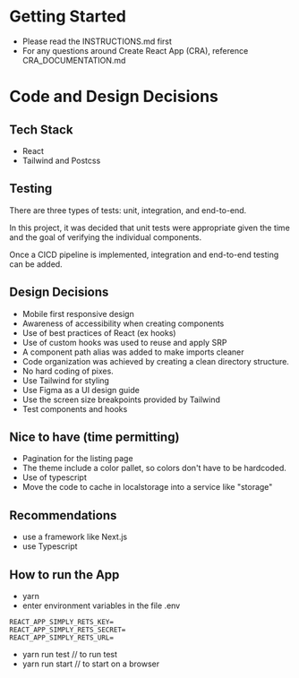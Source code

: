 # Getting Started

- Please read the INSTRUCTIONS.md first
- For any questions around Create React App (CRA), reference
  CRA_DOCUMENTATION.md

# Code and Design Decisions

<!-- Please document your code & design decisions here. -->
## Tech Stack
* React
* Tailwind and Postcss

## Testing
There are three types of tests: unit, integration, and end-to-end.

In this project, it was decided that unit tests were appropriate given the time and the goal of verifying the individual components.

Once a CICD pipeline is implemented, integration and end-to-end testing can be added.

## Design Decisions
* Mobile first responsive design
* Awareness of accessibility when creating components
* Use of best practices of React (ex hooks)
* Use of custom hooks was used to reuse and apply SRP
* A component path alias was added to make imports cleaner
* Code organization was achieved by creating a clean directory structure.
* No hard coding of pixes.
* Use Tailwind for styling
* Use Figma as a UI design guide
* Use the screen size breakpoints provided by Tailwind
* Test components and hooks



## Nice to have (time permitting)
* Pagination for the listing page
* The theme include a color pallet, so colors don't have to be hardcoded.
* Use of typescript
* Move the code to cache in localstorage into a service like "storage"

## Recommendations
* use a framework like Next.js
* use Typescript


## How to run the App

* yarn
* enter environment variables in the file .env
```env
REACT_APP_SIMPLY_RETS_KEY=
REACT_APP_SIMPLY_RETS_SECRET=
REACT_APP_SIMPLY_RETS_URL=
```
* yarn run test // to run test
* yarn run start // to start on a browser